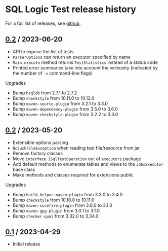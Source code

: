 <!--
{% comment %}
Copyright 2022 VMware, Inc.
SPDX-License-Identifier: MIT

Permission is hereby granted, free of charge, to any person obtaining a copy
of this software and associated documentation files (the "Software"), to deal
in the Software without restriction, including without limitation the rights
to use, copy, modify, merge, publish, distribute, sublicense, and/or sell
copies of the Software, and to permit persons to whom the Software is
furnished to do so, subject to the following conditions:

The above copyright notice and this permission notice shall be included in all
copies or substantial portions of the Software.

THE SOFTWARE IS PROVIDED "AS IS", WITHOUT WARRANTY OF ANY KIND, EXPRESS OR
IMPLIED, INCLUDING BUT NOT LIMITED TO THE WARRANTIES OF MERCHANTABILITY,
FITNESS FOR A PARTICULAR PURPOSE AND NONINFRINGEMENT. IN NO EVENT SHALL THE
AUTHORS OR COPYRIGHT HOLDERS BE LIABLE FOR ANY CLAIM, DAMAGES OR OTHER
LIABILITY, WHETHER IN AN ACTION OF CONTRACT, TORT OR OTHERWISE, ARISING FROM,
OUT OF OR IN CONNECTION WITH THE SOFTWARE OR THE USE OR OTHER DEALINGS IN THE
SOFTWARE.
{% endcomment %}
-->
# SQL Logic Test release history

For a full list of releases, see <a href="https://github.com/hydromatic/sql-logic-test/releases">github</a>.

## <a href="https://github.com/hydromatic/sql-logic-test/releases/tag/sql-logic-test-0.3">0.2</a> / 2023-06-20

* API to expose the list of tests
* `ParserOptions` can return an executor specified by name
* `Main.execute` method returns `TestStatistics` instead of a status code
* Printed error summaries take into account the verbosity
  (indicated by the number of `-v` command-line flags)

Upgrades

* Bump `hsqldb` from 2.7.1 to 2.7.2
* Bump `checkstyle` from 10.11.0 to 10.12.0
* Bump `maven-source-plugin` from 3.2.1 to 3.3.0
* Bump `maven-dependency-plugin` from 3.5.0 to 3.6.0
* Bump `maven-checkstyle-plugin` from 3.2.2 to 3.3.0
 
## <a href="https://github.com/hydromatic/sql-logic-test/releases/tag/sql-logic-test-0.2">0.2</a> / 2023-05-20

* Extensible options parsing
* `NoSuchFileException` when reading test file/resource from jar
* Remove factory classes
* Move `interface ISqlTestOperation` out of `executors` package
* Add default methods to enumerate tables and views to the `JdbcExecutor` base
  class
* Make methods and classes required for extensions public

Upgrades

* Bump `build-helper-maven-plugin` from 3.3.0 to 3.4.0
* Bump `checkstyle` from 10.10.0 to 10.11.0
* Bump `maven-surefire-plugin` from 3.0.0 to 3.1.0
* Bump `maven-gpg-plugin` from 3.0.1 to 3.1.0
* Bump `checker-qual` from 3.32.0 to 3.34.0

## <a href="https://github.com/hydromatic/sql-logic-test/releases/tag/sql-logic-test-0.1">0.1</a> / 2023-04-29

* Initial release
